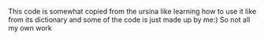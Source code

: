 This code is somewhat copied from the ursina like learning how to use it like from its dictionary
and some of the code is just made up by me:)
So not all my own work 
